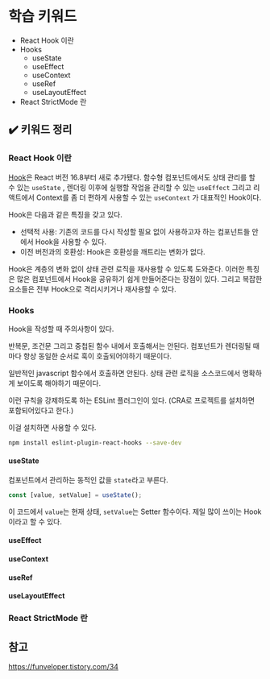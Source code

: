 # 학습 키워드

- React Hook 이란
- Hooks
    - useState
    - useEffect
    - useContext
    - useRef
    - useLayoutEffect
- React StrictMode 란

## ✔️ 키워드 정리

### React Hook 이란

[Hook](https://ko.legacy.reactjs.org/docs/hooks-intro.html)은 React 버전 16.8부터 새로 추가됐다.
함수형 컴포넌트에서도 상태 관리를 할 수 있는 `useState` , 렌더링 이후에 실행할 작업을 관리할 수 있는 `useEffect`  그리고 리액트에서 Context를 좀 더 편하게 사용할 수 있는 `useContext` 가 대표적인 Hook이다.

Hook은 다음과 같은 특징을 갖고 있다.
- 선택적 사용: 기존의 코드를 다시 작성할 필요 없이 사용하고자 하는 컴포넌트들 안에서 Hook을 사용할 수 있다.
- 이전 버전과의 호환성: Hook은 호환성을 깨트리는 변화가 없다.

Hook은 계층의 변화 없이 상태 관련 로직을 재사용할 수 있도록 도와준다.
이러한 특징은 많은 컴포넌트에서 Hook을 공유하기 쉽게 만들어준다는 장점이 있다.
그리고 복잡한 요소들은 전부 Hook으로 격리시키거나 재사용할 수 있다.

### Hooks

Hook을 작성할 때 주의사항이 있다.

반복문, 조건문 그리고 중첩된 함수 내에서 호출해서는 안된다.
컴포넌트가 렌더링될 때마다 항상 동일한 순서로 훅이 호출되어야하기 때문이다.

일반적인 javascript 함수에서 호출하면 안된다.
상태 관련 로직을 소스코드에서 명확하게 보이도록 해야하기 때문이다.

이런 규칙을 강제하도록 하는 ESLint 플러그인이 있다.
(CRA로 프로젝트를 설치하면 포함되어있다고 한다.)

이걸 설치하면 사용할 수 있다.

```Bash
npm install eslint-plugin-react-hooks --save-dev
```



#### useState

컴포넌트에서 관리하는 동적인 값을 `state`라고 부른다.

```Javascript
const [value, setValue] = useState();
```

이 코드에서 `value`는 현재 상태, `setValue`는 Setter 함수이다.
제일 많이 쓰이는 Hook이라고 할 수 있다.

#### useEffect

#### useContext

#### useRef

#### useLayoutEffect

### React StrictMode 란

## 참고

<https://funveloper.tistory.com/34><br/>
